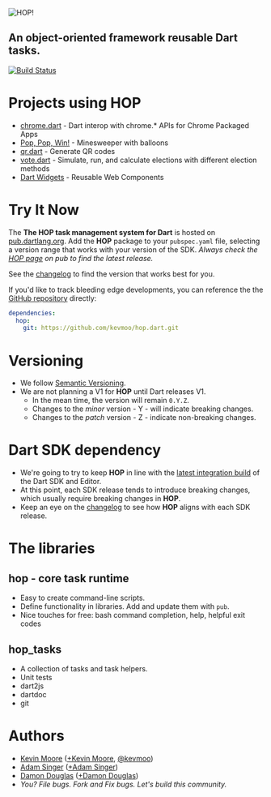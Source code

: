 ![HOP!](https://raw.github.com/kevmoo/hop.dart/master/resource/logo.png)
## An object-oriented framework reusable Dart tasks.

[![Build Status](https://drone.io/github.com/kevmoo/hop.dart/status.png)](https://drone.io/github.com/kevmoo/hop.dart/latest)

# Projects using HOP

* [chrome.dart](https://github.com/dart-gde/chrome.dart) - Dart interop with chrome.* APIs for Chrome Packaged Apps
* [Pop, Pop, Win!](https://github.com/dart-lang/pop-pop-win) - Minesweeper with balloons
* [qr.dart](https://github.com/kevmoo/qr.dart) - Generate QR codes
* [vote.dart](https://github.com/kevmoo/vote.dart) - Simulate, run, and calculate elections with different election methods
* [Dart Widgets](https://github.com/kevmoo/widget.dart) - Reusable Web Components

# Try It Now

The __The HOP task management system for Dart__ is hosted on [pub.dartlang.org](http://pub.dartlang.org/packages/hop). Add the __HOP__ package to your `pubspec.yaml` file, selecting a version range that works with your version of the SDK. _Always check the [HOP page](http://pub.dartlang.org/packages/hop) on pub to find the latest release._

See the [changelog](https://github.com/kevmoo/hop.dart/blob/master/changelog.md) to find the version that works best for you.

If you'd like to track bleeding edge developments, you can reference the the [GitHub repository](https://github.com/kevmoo/hop.dart) directly:
```yaml
dependencies:
  hop:
    git: https://github.com/kevmoo/hop.dart.git
```

# Versioning

* We follow [Semantic Versioning](http://semver.org/).
* We are not planning a V1 for __HOP__ until Dart releases V1.
	* In the mean time, the version will remain `0.Y.Z`.
	* Changes to the _minor_ version - Y - will indicate breaking changes.
	* Changes to the _patch_ version - Z - indicate non-breaking changes.

# Dart SDK dependency

* We're going to try to keep __HOP__ in line with the [latest integration build](https://gsdview.appspot.com/dart-editor-archive-integration/latest/) of the Dart SDK and Editor.
* At this point, each SDK release tends to introduce breaking changes, which usually require breaking changes in __HOP__.
* Keep an eye on the [changelog](https://github.com/kevmoo/hop.dart/blob/master/changelog.md) to see how __HOP__ aligns with each SDK release. 

# The libraries

## hop - core task runtime
  * Easy to create command-line scripts.
  * Define functionality in libraries. Add and update them with `pub`.
  * Nice touches for free: bash command completion, help, helpful exit codes

## hop_tasks
  * A collection of tasks and task helpers.
  * Unit tests
  * dart2js
  * dartdoc
  * git

# Authors
 * [Kevin Moore](https://github.com/kevmoo) ([+Kevin Moore](https://plus.google.com/110066012384188006594/), [@kevmoo](http://twitter.com/kevmoo))
 * [Adam Singer](https://github.com/financeCoding) ([+Adam Singer](https://plus.google.com/104569492481999771226))
 * [Damon Douglas](https://github.com/damondouglas) ([+Damon Douglas](https://plus.google.com/u/0/108940381045821372455/))
 * _You? File bugs. Fork and Fix bugs. Let's build this community._
